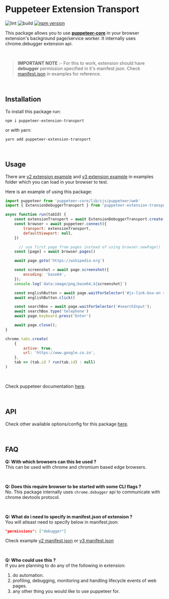 # Puppeteer Extension Transport

![lint](https://github.com/gajananpp/puppeteer-extension-transport/actions/workflows/lint.yml/badge.svg) 
![build](https://github.com/gajananpp/puppeteer-extension-transport/actions/workflows/build.yml/badge.svg) 
[![npm version](https://badge.fury.io/js/puppeteer-extension-transport.svg)](https://www.npmjs.com/package/puppeteer-extension-transport)

This package allows you to use [**puppeteer-core**](https://github.com/puppeteer/puppeteer#puppeteer-core) in your browser extension's background page/service worker. It internally uses chrome.debugger extension api.

<br>

> **IMPORTANT NOTE** :- 
> For this to work, extension should have **debugger** permission specified in it's manifest json. Check [manifest.json](examples/extension-v2/manifest.json) in examples for reference.

<br>

## Installation

To install this package run:
```
npm i puppeteer-extension-transport
```
or with yarn:
```
yarn add puppeteer-extension-transport
```

<br>

## Usage

There are [v2 extension example](examples/extension-v2) and [v3 extension example](examples/extension-v3) in examples folder which you can load in your browser to test.

Here is an example of using this package:

```javascript
import puppeteer from 'puppeteer-core/lib/cjs/puppeteer/web'
import { ExtensionDebuggerTransport } from 'puppeteer-extension-transport'

async function run(tabId) {
    const extensionTransport = await ExtensionDebuggerTransport.create(tabId)
    const browser = await puppeteer.connect({
        transport: extensionTransport,
        defaultViewport: null,
    })

      // use first page from pages instead of using browser.newPage()
    const [page] = await browser.pages()

    await page.goto('https://wikipedia.org')

    const screenshot = await page.screenshot({
        encoding: 'base64',
    });
    console.log(`data:image/png;base64,${screenshot}`)

    const englishButton = await page.waitForSelector('#js-link-box-en > strong')
    await englishButton.click()

    const searchBox = await page.waitForSelector('#searchInput');
    await searchBox.type('telephone')
    await page.keyboard.press('Enter')

    await page.close();
}

chrome.tabs.create(
    {
        active: true,
        url: 'https://www.google.co.in',
    },
    tab => (tab.id ? run(tab.id) : null)
)
```

<br>

Check puppeteer documentation [here](https://pptr.dev/).

<br>

## API

Check other available options/config for this package [here](docs/README.md).

<br>

## FAQ

**Q: With which browsers can this be used ?**
<br>
This can be used with chrome and chromium based edge browsers.

<br>

**Q: Does this require browser to be started with some CLI flags ?**
<br>
No. This package internally uses `chrome.debugger` api to communicate with chrome devtools protocol.

<br>

**Q: What do i need to specify in manifest.json of extension ?**
<br>
You will atleast need to specify below in manifest.json:
```json
"permissions": ["debugger"]
```
Check example [v2 manifest.json](examples/extension-v2/manifest.json) or [v3 manifest.json](examples/extension-v3/manifest.json) 

<br>

**Q: Who could use this ?**
<br>
If you are planning to do any of the following in extension:
1. do automation.
2. profiling, debugging, monitoring and handling lifecycle events of web pages.
3. any other thing you would like to use puppeteer for.
<br>